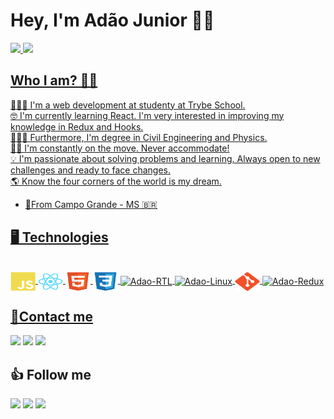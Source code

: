 # Hey, I'm Adão Junior 👋🏻

 <div>
<a href="https://github.com/AdaoBJr">
<img height="180em" src="https://github-readme-stats.vercel.app/api?username=AdaoBJr&show_icons=true&theme=dracula&include_all_commits=true&count_private=true"/>
<img height="180em" src="https://github-readme-stats.vercel.app/api/top-langs/?username=AdaoBJr&layout=compact&langs_count=16&theme=dracula"/>
</div>
 
 ## Who I am? 👦🏻

👨🏻‍💻 I'm a web development at studenty at Trybe School.
 </br>
🤓 I'm currently learning React. I'm very interested in improving my knowledge in Redux and Hooks.
</br>
👨🏻‍🎓 Furthermore, I'm degree in Civil Engineering and Physics.
</br>
🏃🏻 I'm constantly on the move. Never accommodate!
</br>
💡 I'm passionate about solving problems and learning. Always open to new challenges and ready to face changes.
</br>
🌎 Know the four corners of the world is my dream.

 - 📍From Campo Grande - MS 🇧🇷

## 🖥️ Technologies

<div style="display: inline_block"><br>
  <img align="center" alt="Adao-Js" height="30" width="40" src="https://raw.githubusercontent.com/devicons/devicon/master/icons/javascript/javascript-plain.svg">
  <img align="center" alt="Adao-React" height="30" width="40" src="https://raw.githubusercontent.com/devicons/devicon/master/icons/react/react-original.svg">
  <img align="center" alt="Adao-HTML" height="30" width="40" src="https://raw.githubusercontent.com/devicons/devicon/master/icons/html5/html5-original.svg">
  <img align="center" alt="Adao-CSS" height="30" width="40" src="https://raw.githubusercontent.com/devicons/devicon/master/icons/css3/css3-original.svg">
    <img align="center" alt="Adao-RTL" height="30" width="40" src="https://testing-library.com/img/octopus-128x128.png">
 <img align="center" alt="Adao-Linux" height="30" width="40" src="https://upload.wikimedia.org/wikipedia/commons/thumb/3/35/Tux.svg/1200px-Tux.svg.png">
  <img align="center" alt="Adao-Branch" height="30" width="40" src="https://raw.githubusercontent.com/devicons/devicon/master/icons/git/git-original.svg">
 <img align="center" alt="Adao-Redux" height="30" width="40" src="https://w7.pngwing.com/pngs/669/447/png-transparent-redux-react-javascript-freecodecamp-npm-others-miscellaneous-purple-violet-thumbnail.png">
 
</div>
 
## 📱Contact me

<div>
<a href = "mailto:adaobjr@gmail.com"><img src="https://img.shields.io/badge/-Gmail-%23333?style=for-the-badge&logo=gmail&logoColor=white" target="_blank"></a>
<a href = "mailto:adao_junior_@hotmail.com"><img src="https://img.shields.io/badge/Microsoft_Outlook-0078D4?style=for-the-badge&logo=microsoft-outlook&logoColor=white"></a>
<a href = "https://api.whatsapp.com/send?phone=5567992252201"><img src="https://img.shields.io/badge/WhatsApp-25D366?style=for-the-badge&logo=whatsapp&logoColor=white"></a>
</div>

 ## 👍 Follow me
 
<div> 
<a href="https://instagram.com/adao_jrr_" target="_blank"><img src="https://img.shields.io/badge/-Instagram-%23E4405F?style=for-the-badge&logo=instagram&logoColor=white" target="_blank"></a>
<a href="https://www.facebook.com/adao.junior.1217" target="_blank"><img src="https://img.shields.io/badge/Facebook-1877F2?style=for-the-badge&logo=facebook&logoColor=white"></a>
 <a href="https://www.linkedin.com/in/adao-bjunior/" target="_blank"><img src="https://img.shields.io/badge/-LinkedIn-%230077B5?style=for-the-badge&logo=linkedin&logoColor=white" target="_blank"></a> 
 </div>

